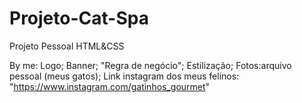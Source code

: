 # Projeto-Cat-Spa
Projeto Pessoal HTML&CSS

By me: 
Logo;
Banner;
"Regra de negócio";
Estilização;
Fotos:arquivo pessoal (meus gatos);
Link instagram dos meus felinos:
"https://www.instagram.com/gatinhos_gourmet"
